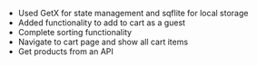 * Used GetX for state management and sqflite for local storage
* Added functionality to add to cart as a guest
* Complete sorting functionality
* Navigate to cart page and show all cart items
* Get products from an API
